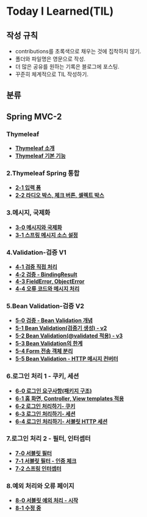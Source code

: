 # Today I Learned(TIL)

## 작성 규칙
- contributions를 초록색으로 채우는 것에 집착하지 않기.
- 폴더와 파일명은 영문으로 작성.
- 더 많은 공유를 원하는 기록은 블로그에 포스팅.
- 꾸준히 체계적으로 TIL 작성하기. 

## 분류

## Spring MVC-2

### Thymeleaf
 - [**Thymeleaf 소개**](https://github.com/YeongJae0114/TIL/blob/main/Spring-MVC-2/Thymeleaf/Thymeleaf_0.md)
 - [**Thymeleaf 기본 기능**](https://github.com/YeongJae0114/TIL/blob/main/Spring-MVC-2/Thymeleaf/Thymeleaf_1.md)
 
### 2.Thymeleaf Spring 통합
 - [**2-1 입력 폼**](https://github.com/YeongJae0114/TIL/blob/main/Spring-MVC-2/Spring-MVC_2-1.md)
 - [**2-2 라디오 박스, 체크 버튼, 셀렉트 박스**](https://github.com/YeongJae0114/TIL/blob/main/Spring-MVC-2/Spring-MVC_2-2.md)

### 3.메시지, 국제화
- [**3-0 메시지와 국제화**](https://github.com/YeongJae0114/TIL/blob/main/Spring-MVC-2/Spring-MVC_3-0.md)
- [**3-1 스프링 메시지 소스 설정**](https://github.com/YeongJae0114/TIL/blob/main/Spring-MVC-2/Spring-MVC_3-1.md)


### 4.Validation-검증 V1
- [**4-1 검증 직접 처리**](https://github.com/YeongJae0114/TIL/blob/main/Spring-MVC-2/Spring-MVC_4-1.md)
- [**4-2 검증 - BindingResult**](https://github.com/YeongJae0114/TIL/blob/main/Spring-MVC-2/Spring-MVC_4-2.md)
- [**4-3 FieldError, ObjectError**](https://github.com/YeongJae0114/TIL/blob/main/Spring-MVC-2/Spring-MVC_4-3.md)
- [**4-4 오류 코드와 메시지 처리**](https://github.com/YeongJae0114/TIL/blob/main/Spring-MVC-2/Spring-MVC_4-4.md)


### 5.Bean Validation-검증 V2
- [**5-0 검증 - Bean Validation 개념**](https://github.com/YeongJae0114/TIL/blob/main/Spring-MVC-2/Spring-MVC_5-0.md)
- [**5-1 Bean Validation(검증기 생성) - v2**](https://github.com/YeongJae0114/TIL/blob/main/Spring-MVC-2/Spring-MVC_5-1.md)
- [**5-2 Bean Validation(@validated 적용) - v3**](https://github.com/YeongJae0114/TIL/blob/main/Spring-MVC-2/Spring-MVC_5-2.md)
- [**5-3 Bean Validation의 한계**](https://github.com/YeongJae0114/TIL/blob/main/Spring-MVC-2/Spring-MVC_5-3.md)
- [**5-4 Form 전송 객체 분리**](https://github.com/YeongJae0114/TIL/blob/main/Spring-MVC-2/Spring-MVC_5-4.md)
- [**5-5 Bean Validation - HTTP 메시지 컨버터**](https://github.com/YeongJae0114/TIL/blob/main/Spring-MVC-2/Spring-MVC_5-5.md)


### 6.로그인 처리 1 - 쿠키, 세션
- [**6-0 로그인 요구사항(패키지 구조)**](https://github.com/YeongJae0114/TIL/blob/main/Spring-MVC-2/Spring-MVC_6-0.md)
- [**6-1 홈 화면, Controller, View templates 적용**](https://github.com/YeongJae0114/TIL/blob/main/Spring-MVC-2/Spring-MVC_6-1.md)
- [**6-2 로그인 처리하기- 쿠키**](https://github.com/YeongJae0114/TIL/blob/main/Spring-MVC-2/Spring-MVC_6-2.md)
- [**6-3 로그인 처리하기- 세션**](https://github.com/YeongJae0114/TIL/blob/main/Spring-MVC-2/Spring-MVC_6-3.md)
- [**6-4 로그인 처리하기- 서블릿 HTTP 세션**](https://github.com/YeongJae0114/TIL/blob/main/Spring-MVC-2/Spring-MVC_6-4.md)


### 7.로그인 처리 2 - 필터, 인터셉터
- [**7-0 서블릿 필터**](https://github.com/YeongJae0114/TIL/blob/main/Spring-MVC-2/Spring-MVC_7-0.md)
- [**7-1 서블릿 필터 - 인증 체크**](https://github.com/YeongJae0114/TIL/blob/main/Spring-MVC-2/Spring-MVC_7-1.md)
- [**7-2 스프링 인터셉터**](https://github.com/YeongJae0114/TIL/blob/main/Spring-MVC-2/Spring-MVC_7-2.md)


### 8.예외 처리와 오류 페이지
- [**8-0 서블릿 예외 처리 - 시작**](https://github.com/YeongJae0114/TIL/blob/main/Spring-MVC-2/Spring-MVC_8-0.md)
- [**8-1 수정 중**](https://github.com/YeongJae0114/TIL/blob/main/Spring-MVC-2/Spring-MVC_8-1.md)




